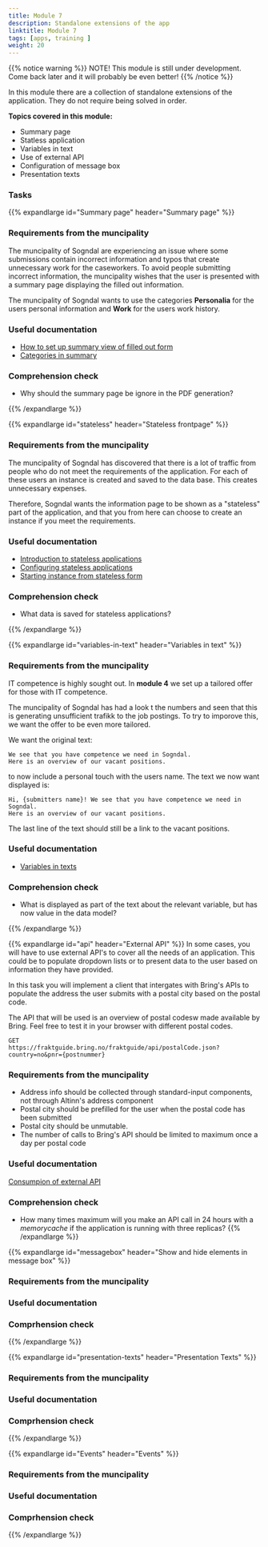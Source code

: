 ```yaml
---
title: Module 7
description: Standalone extensions of the app
linktitle: Module 7
tags: [apps, training ]
weight: 20
---
```


{{% notice warning %}}
NOTE! This module is still under development. Come back later and it will probably be even better!
{{% /notice %}}

In this module there are a collection of standalone extensions of the application. They do not require being solved in order.


**Topics covered in this module:**
- Summary page
- Statless application
- Variables in text
- Use of external API
- Configuration of message box
- Presentation texts

### Tasks

{{% expandlarge id="Summary page" header="Summary page" %}}
### Requirements from the muncipality
The muncipality of Sogndal are experiencing an issue where some submissions contain incorrect information and typos that create unnecessary work for the caseworkers.
To avoid people submitting incorrect information, the muncipality wishes that the user is presented with a summary page displaying the filled out information.

The muncipality of Sogndal wants to use the categories **Personalia** for the users personal information and **Work** for the users work history.

### Useful documentation
- [How to set up summary view of filled out form](/app/development/ux/pages/summary/)
- [Categories in summary](/app/development/ux/pages/summary/#kategorier)

### Comprehension check
- Why should the summary page be ignore in the PDF generation?

{{% /expandlarge %}}


{{% expandlarge id="stateless" header="Stateless frontpage" %}}
### Requirements from the muncipality
The muncipality of Sogndal has discovered that there is a lot of traffic from people who do not meet the requirements of the application.
For each of these users an instance is created and saved to the data base. This creates unnecessary expenses.

Therefore, Sogndal wants the information page to be shown as a "stateless" part of the application, and that you from here can choose to create
an instance if you meet the requirements.

### Useful documentation
- [Introduction to stateless applications](/app/development/configuration/stateless/#introduksjon-til-stateless-applikasjoner)
- [Configuring stateless applications](/app/development/configuration/stateless/#konfigurasjon)
- [Starting instance from stateless form](https://docs.altinn.studio/app/development/configuration/stateless/)
### Comprehension check
- What data is saved for stateless applications?

{{% /expandlarge %}}


{{% expandlarge id="variables-in-text" header="Variables in text" %}}
### Requirements from the muncipality
IT competence is highly sought out. In **module 4** we set up a tailored offer for those with IT competence.

The muncipality of Sogndal has had a look t the numbers and seen that this is generating unsufficient trafikk to the job postings.
To try to imporove this, we want the offer to be even more tailored.

We want the original text:

```rich
We see that you have competence we need in Sogndal.
Here is an overview of our vacant positions.
```

to now include a personal touch with the users name. The text we now want displayed is:

```rich
Hi, {submitters name}! We see that you have competence we need in Sogndal.
Here is an overview of our vacant positions.
```

The last line of the text should still be a link to the vacant positions.

### Useful documentation
- [Variables in texts](/app/development/ux/texts/#variables-in-texts)

### Comprehension check
- What is displayed as part of the text about the relevant variable, but has now value in the data model?

{{% /expandlarge %}}

{{% expandlarge id="api" header="External API" %}}
In some cases, you will have to use external API's to cover all the needs of an application.
This could be to populate dropdown lists or to present data to the user based on information they have provided.

In this task you will implement a client that intergates with Bring's APIs to populate the address
the user submits with a postal city based on the postal code.

The API that will be used is an overview of postal codesw made available by Bring.
Feel free to test it in your browser with different postal codes.

```
GET
https://fraktguide.bring.no/fraktguide/api/postalCode.json?country=no&pnr={postnummer}
```

### Requirements from the muncipality
- Address info should be collected through standard-input components, not through Altinn's address component
- Postal city should be prefilled for the user when the postal code has been submitted
- Postal city should be unmutable.
- The number of calls to Bring's API should be limited to maximum once a day per postal code

### Useful documentation
[Consumpion of external API](/app/development/api/consume/)

### Comprehension check
- How many times maximum will you make an API call in 24 hours with a _memorycache_ if the application is running with three replicas?
{{% /expandlarge %}}

{{% expandlarge id="messagebox" header="Show and hide elements in message box" %}}
### Requirements from the muncipality


### Useful documentation

### Comprhension check
{{% /expandlarge %}}

{{% expandlarge id="presentation-texts" header="Presentation Texts" %}}
### Requirements from the muncipality


### Useful documentation

### Comprhension check
{{% /expandlarge %}}

{{% expandlarge id="Events" header="Events" %}}
### Requirements from the muncipality


### Useful documentation

### Comprhension check
{{% /expandlarge %}}
